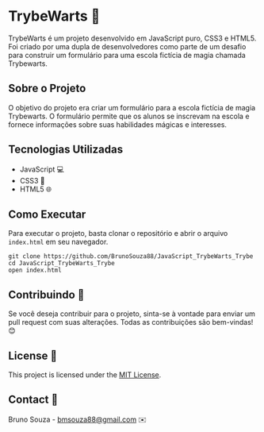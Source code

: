 # TrybeWarts 🧙

TrybeWarts é um projeto desenvolvido em JavaScript puro, CSS3 e HTML5. Foi criado por uma dupla de desenvolvedores como parte de um desafio para construir um formulário para uma escola fictícia de magia chamada Trybewarts.

## Sobre o Projeto

O objetivo do projeto era criar um formulário para a escola fictícia de magia Trybewarts. O formulário permite que os alunos se inscrevam na escola e fornece informações sobre suas habilidades mágicas e interesses.

## Tecnologias Utilizadas

- JavaScript 💻
- CSS3 🎨
- HTML5 🌐

## Como Executar

Para executar o projeto, basta clonar o repositório e abrir o arquivo `index.html` em seu navegador.

```
git clone https://github.com/BrunoSouza88/JavaScript_TrybeWarts_Trybe
cd JavaScript_TrybeWarts_Trybe
open index.html
```

## Contribuindo 🤝

Se você deseja contribuir para o projeto, sinta-se à vontade para enviar um pull request com suas alterações. Todas as contribuições são bem-vindas! 😊

## License 📜

<p>This project is licensed under the <a href="LICENSE">MIT License</a>.</p>

## Contact 📧

<p>Bruno Souza - <a href="mailto:bmsouza88@gmail.com">bmsouza88@gmail.com</a> ✉️</p>
